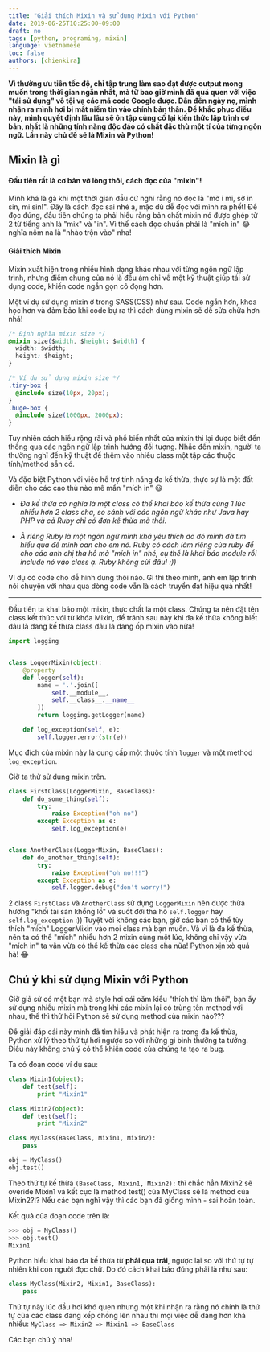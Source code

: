 ```yaml
---
title: "Giải thích Mixin và sử dụng Mixin với Python"
date: 2019-06-25T10:25:00+09:00
draft: no
tags: [python, programing, mixin]
language: vietnamese
toc: false
authors: [chienkira]
---
```


**Vì thường ưu tiên tốc độ, chỉ tập trung làm sao đạt được output mong muốn trong thời gian ngắn nhất, mà từ bao giờ mình đã quá quen với việc "tái sử dụng" vô tội vạ các mã code Google được. Dẫn đến ngày nọ, mình nhận ra mình hơi bị mất niềm tin vào chính bản thân. Để khắc phục điều này, mình quyết định lâu lâu sẽ ôn tập củng cố lại kiến thức lập trình cơ bản, nhất là những tính năng độc đáo có chất đặc thù một tí của từng ngôn ngữ. Lần này chủ đề sẽ là Mixin và Python!**

## Mixin là gì

#### Đầu tiên rất là cơ bản vỡ lòng thôi, cách đọc của "mixin"!

Mình khá là gà khi một thời gian đầu cứ nghĩ rằng nó đọc là "mờ i mi, sờ in sin, mi sin!".
Đây là cách đọc sai nhé ạ, mặc dù dễ đọc với mình ra phết!
Để đọc đúng, đầu tiên chúng ta phải hiểu rằng bản chất mixin nó được ghép từ 2 từ tiếng anh là "mix" và "in".
Vì thế cách đọc chuẩn phải là "mích in" :joy: nghĩa nôm na là "nhào trộn vào" nha!

#### Giải thích Mixin 

Mixin xuất hiện trong nhiều hình dạng khác nhau với từng ngôn ngữ lập trình, nhưng điểm chung của nó là đều ám chỉ về một kỹ thuật giúp tái sử dụng code, khiến code ngắn gọn cô đọng hơn.

Một ví dụ sử dụng mixin ở trong SASS(CSS) như sau. Code ngắn hơn, khoa học hơn và đảm bảo khi code bự ra thì cách dùng mixin sẽ dễ sửa chữa hơn nhá!

```CSS
/* Định nghĩa mixin size */
@mixin size($width, $height: $width) {
  width: $width;
  height: $height;
}

/* Ví dụ sử dụng mixin size */
.tiny-box {
  @include size(10px, 20px);
}
.huge-box {
  @include size(1000px, 2000px);
}
```

Tuy nhiên cách hiểu rộng rãi và phổ biến nhất của mixin thì lại được biết đến thông qua các ngôn ngữ lập trình hướng đối tượng. Nhắc đến mixin, người ta thường nghĩ đến kỹ thuật để thêm vào nhiều class một tập các thuộc tính/method sẵn có.

Và đặc biệt Python với việc hỗ trợ tính năng đa kế thừa, thực sự là một đất diễn cho các cao thủ nào mê mẩn "mích in" :smiley: 

- *Đa kế thừa có nghĩa là một class có thể khai báo kế thừa cùng 1 lúc nhiều hơn 2 class cha, so sánh với các ngôn ngữ khác như Java hay PHP và cả Ruby chỉ có đơn kế thừa mà thôi.*

- *À riêng Ruby là một ngôn ngữ mình khá yêu thích do đó mình đã tìm hiểu qua để minh oan cho em nó. Ruby có cách làm riêng của ruby để cho các anh chị tha hồ mà "mích in" nhé, cụ thể là khai báo module rồi include nó vào class ạ. Ruby không cùi đâu! :))*

Ví dụ có code cho dễ hình dung thôi nào. Gì thì theo mình, anh em lập trình 
nói chuyện với nhau qua dòng code vẫn là cách truyền đạt hiệu quả nhất!

---

Đầu tiên ta khai báo một mixin, thực chất là một class. Chúng ta nên đặt tên class kết thúc với từ khóa Mixin, để tránh sau này khi đa kế thừa không biết đâu là đang kế thừa class đâu là đang ốp mixin vào nữa!

```python
import logging


class LoggerMixin(object):
    @property
    def logger(self):
        name = '.'.join([
            self.__module__,
            self.__class__.__name__
        ])
        return logging.getLogger(name)

    def log_exception(self, e):
        self.logger.error(str(e))
```

Mục đích của mixin này là cung cấp một thuộc tính `logger` và một method `log_exception`.

Giờ ta thử sử dụng mixin trên.

```python
class FirstClass(LoggerMixin, BaseClass):
    def do_some_thing(self):
        try:
            raise Exception("oh no")
        except Exception as e:
            self.log_exception(e)


class AnotherClass(LoggerMixin, BaseClass):
    def do_another_thing(self):
        try:
            raise Exception("oh no!!!")
        except Exception as e:
            self.logger.debug("don't worry!")
```

2 class `FirstClass` và `AnotherClass` sử dụng `LoggerMixin` nên được thừa hưởng "khối tài sản khổng lồ" và suốt đời tha hồ `self.logger` hay `self.log_exception` :)) Tuyệt vời không các bạn, giờ các bạn có thể tùy thích "mích" LoggerMixin vào mọi class mà bạn muốn. Và vì là đa kế thừa, nên ta có thể "mích" nhiều hơn 2 mixin cùng một lúc, không chỉ vậy vừa "mích in" ta vẫn vừa có thể kế thừa các class cha nữa! Python xịn xò quá hà! :joy:

## Chú ý khi sử dụng Mixin với Python

Giờ giả sử có một bạn mà style hơi oái oăm kiểu "thích thì làm thôi", bạn ấy sử dụng nhiều mixin mà trong khi các mixin lại có trùng tên method với nhau, thế thì thử hỏi Python sẽ sử dụng method của mixin nào???

Để giải đáp cái này mình đã tìm hiểu và phát hiện ra trong đa kế thừa, Python xử lý theo thứ tự hơi ngược so với những gì bình thường ta tưởng.
Điều này không chú ý có thể khiến code của chúng ta tạo ra bug.

Ta có đoạn code ví dụ sau:
```python
class Mixin1(object):
    def test(self):
        print "Mixin1"

class Mixin2(object):
    def test(self):
        print "Mixin2"

class MyClass(BaseClass, Mixin1, Mixin2):
    pass

obj = MyClass()
obj.test()
```

Theo thứ tự kế thừa `(BaseClass, Mixin1, Mixin2):` thì chắc hẳn Mixin2 sẽ overide Mixin1 và kết cục là method test() của MyClass sẽ là method của Mixin2?!? Nếu các bạn nghĩ vậy thì các bạn đã giống mình - sai hoàn toàn.

Kết quả của đoạn code trên là:
```python
>>> obj = MyClass()
>>> obj.test()
Mixin1
```

Python hiểu khai báo đa kế thừa từ **phải qua trái**, ngược lại so với thứ tự tự nhiên khi con người đọc chữ. Do đó cách khai báo đúng phải là như sau:
```python
class MyClass(Mixin2, Mixin1, BaseClass):
    pass
```

Thứ tự này lúc đầu hơi khó quen nhưng một khi nhận ra rằng nó chính là thứ tự của các class đang xếp chồng lên nhau thì mọi việc dễ dàng hơn khá nhiều:
`MyClass => Mixin2 => Mixin1 => BaseClass`

Các bạn chú ý nha!

